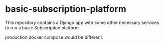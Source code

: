 # basic-subscription-platform
This repository contains a Django app with some other necessary services to run a basic Subscription platform

production docker compose would be different.

